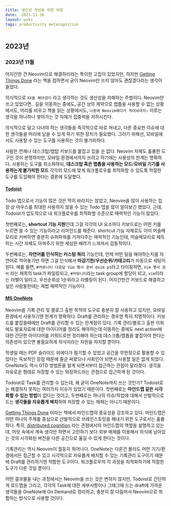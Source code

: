 ```yaml
---
title: 생산성 개선을 위한 여정
date:  2023-11-16
layout: wiki
tags: productivity metacognition
---
```


## 2023년

### 2023년 11월

어지간한 건 Neovim으로 해결하리라는 특이한 고집이 있었지만, 하지만 [Getting Things Done](https://www.amazon.com/Getting-Things-Done-Stress-Free-Productivity/dp/0142000280) 라는 책을 접하면서 굳이 Neovim만 쓰지 않아도 괜찮겠다라는 생각이 들었다.

의식적으로 `XX을 해야겠지` 라고 생각하는 것도 생산성을 저해하는 주범이다. Neovim만 쓰고 있었다면.. 길을 이동하는 중에도, 공간 상의 제약으로 랩톱을 사용할 수 없는 상황에서도, 머리를 비우고 책을 읽는 상황에서도, `나중에 Neovim에다가 적어놔야지~` 미루는 생각을 하나하나 쌓아가는 것 자체가 집중력을 저하시킨다.

의식적으로 달고 다녀야 하는 생각들을 즉각적으로 바로 쳐내고, 다른 중요한 이슈에 대한 생각들을 머리에 담을 수 있게 하기 위한 장치가 필요했다. 그러기 위해선, 모바일에서도 사용할 수 있는 도구를 사용하는 것이 불가피하다.

사람은 언제나 데스크탑/랩탑 키보드를 붙잡고 있을 순 없다. Neovim 자체도 훌륭한 도구인 것이 분명하지만, 모바일 환경에서까지 쓰려고 하기에는 사용성의 한계는 명확하다. 사용하는 도구를 최소화하되, **데스크탑 혹은 랩톱을 사용하는 모드**/**모바일 기기를 사용하는게 불가피한 모드** 각각의 모드에 맞게 워크플로우를 최적화할 수 있도록 적절한 도구를 도입해야 한다는 결론에 도달했다.

#### [Todoist](https://todoist.com/)

Todo 앱으로서 기능이 많은 것은 딱히 바라지는 않았고, Neovim을 많이 사용하는 입장 상 마우스를 최대한 사용하지 않을 수 있는 Todo 앱을 많이 알아보긴 했었다. 근데, Todoist가 압도적으로  내 워크플로우를 최적화할 수준으로 매력적인 기능이 많았다.

첫번째로는, **shortcut 기능 지원**인데 그걸 각각의 UI 요소마다 키보드로는 어떤 키를 누르면 쓸 수 있는 기능이라고 리마인드를 해준다. shortcut 기능 자체로도 이미 머슬메모리로 커버하면 충분히 슈퍼파워를 가져다주는 매력적인 기능인데, 머슬메모리로 체득하는 시간 자체도 아껴주기 위한 세심한 배려가 느껴져서 감동적이다.

두번째로는, **자연어를 인식하는 커스텀 쿼리** 기능인데, 언제 어떤 일을 해야하는지를 자연어로 적어놓기만 하면 그걸 인식해서 **마감기한/우선순위/카테고리**가 자동으로 세팅이 된다. 예를 들면, `#커뮤니티 다음달 Vim 행사 준비 @vim p1`라고 타이핑하면, `Vim 행사 준비` 라는 제목의 task가 파일링되고, `#커뮤니티`라는 task group에 할당이 되고, `vim`이라는 라벨이 달리고, 우선순위상 1순위라고 라벨링이 된다. 어지간한건 키보드로 해결하고 싶은 사람들한테는 제법 매력적인 기능이다.

#### [MS OneNote](https://www.onenote.com/)

Neovim을 기록 관리 및 블로그 출판 목적의 도구로 충분히 잘 사용하고 있지만, 모바일 환경에서 사용하기엔 한계가 명확하다. Draft를 관리하는 경우엔 특히 치명적이다. 키보드를 붙잡을때에만 Draft를 관리할 수 있는 한계점이 있다. 기록 관리/블로그 출판 이외에도 발표자료에 대한 아이디어를 정리도 해야하는데 이동하는 중에도 next action에 대한 간단한 아이디어를 키워드로만 정리해야 하는데 데스크톱/랩톱을 붙잡아야 한다는 의존성이 있으면 불필요하게 의식이라는 자원을 차지할 뿐이다.

학생일 때는 PDF 슬라이드 위에다가 필기할 수 있었고 공간을 무한정으로 활용할 수 있었다는 독보적인 장점 때문에 줄곧 써왔으나 사회인이 되면서 사용할 일은 없게 되었다. OneNote도 역시 GTD 방법론을 알게 되면서부터 접근하는 관점이 달라졌다. 생각을 자유로운 형태로 저장할 수 있는 외장하드라는 관점으로 접근하게 된 것이다.

Todoist로 Task를 관리할 수 있는데, 왜 굳이 OneNote까지 쓰는 것인가? Todoist로는 해결하지 못하는 여러가지 이슈가 있었기 때문이다. 첫번째로는 **마인드맵 같은 시각화할 수 있는 방법**이 없다는 것이고, 두번째로는 하나의 이슈/작업에 대해서 산발적으로 드는 **생각들을 자유롭게 배치**하여 저장할 수 있는 매체는 아니기 때문이다.

[Getting Things Done](https://www.amazon.com/Getting-Things-Done-Stress-Free-Productivity/dp/0142000280) 이라는 책에서 마인드맵의 중요성을 강조하고 있다. 마인드맵은 어떤 하나의 주제를 중심으로 산발적으로 브레인스토밍을 해내기 위한 도구로서는 훌륭하다. 특히, [distributed cognition](https://en.wikipedia.org/wiki/Distributed_cognition) 라는 관점에서의 마인드맵의 역할을 설명하고 있는데, 머릿 속에서 계속 생각만 하면서 고민하기 보다 외부 매체를 이용해서 의식에 남아있는 것의 시각화된 버전을 다른 공간으로 옮길 수 있게 한다는 것이다.

기록관리는 역시 Neovim이 월등히 뛰어나다. OneNote는 다른건 몰라도 어떤 기기/환경에서든 접근할 수 있고 시각적으로 자유롭게 배치할 수 있는 기록관리 도구이기 때문에 Draft를 관리하기엔 적합한 도구이다. 워크플로우의 각 과정을 최적화하기에 적절한 도구가 다른 것일 뿐이다.

어떤 결과물을 내는 과정에서는 Neovim을 쓰는 것은 변하지 않지만, Todoist로 간단하게 로드맵을 그리고, 각각의 Task에 대한 세부사항이나 그때그때 드는 draft에 가까운 생각들을 OneNote에 On Demand로 정리하고, 충분히 잘 다듬어서 Neovim으로 취합하는 방식으로 사용할 것이다.
